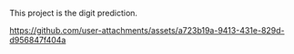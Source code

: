 This project is the digit prediction.

https://github.com/user-attachments/assets/a723b19a-9413-431e-829d-d956847f404a


